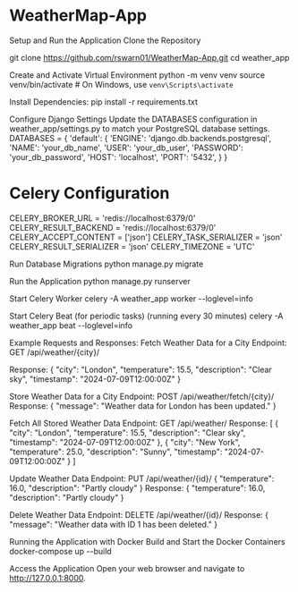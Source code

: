 # WeatherMap-App


Setup and Run the Application
Clone the Repository

git clone https://github.com/rswarn01/WeatherMap-App.git
cd weather_app

Create and Activate Virtual Environment
python -m venv venv
source venv/bin/activate  # On Windows, use `venv\Scripts\activate`


Install Dependencies:
pip install -r requirements.txt

Configure Django Settings
Update the DATABASES configuration in weather_app/settings.py to match your PostgreSQL database settings.
DATABASES = {
    'default': {
        'ENGINE': 'django.db.backends.postgresql',
            'NAME': 'your_db_name',
            'USER': 'your_db_user',
            'PASSWORD': 'your_db_password',
            'HOST': 'localhost',
            'PORT': '5432',
    }
}

# Celery Configuration
CELERY_BROKER_URL = 'redis://localhost:6379/0'
CELERY_RESULT_BACKEND = 'redis://localhost:6379/0'
CELERY_ACCEPT_CONTENT = ['json']
CELERY_TASK_SERIALIZER = 'json'
CELERY_RESULT_SERIALIZER = 'json'
CELERY_TIMEZONE = 'UTC'

Run Database Migrations
python manage.py migrate

Run the Application
python manage.py runserver


Start Celery Worker
celery -A weather_app worker --loglevel=info

Start Celery Beat (for periodic tasks) (running every 30 minutes)
celery -A weather_app beat --loglevel=info

Example Requests and Responses:
Fetch Weather Data for a City
Endpoint: GET /api/weather/{city}/

Response:
{
  "city": "London",
  "temperature": 15.5,
  "description": "Clear sky",
  "timestamp": "2024-07-09T12:00:00Z"
}

Store Weather Data for a City
Endpoint: POST /api/weather/fetch/{city}/
Response:
{
  "message": "Weather data for London has been updated."
}

Fetch All Stored Weather Data
Endpoint: GET /api/weather/
Response:
[
  {
    "city": "London",
    "temperature": 15.5,
    "description": "Clear sky",
    "timestamp": "2024-07-09T12:00:00Z"
  },
  {
    "city": "New York",
    "temperature": 25.0,
    "description": "Sunny",
    "timestamp": "2024-07-09T12:00:00Z"
  }
]

Update Weather Data
Endpoint: PUT /api/weather/{id}/
{
  "temperature": 16.0,
  "description": "Partly cloudy"
}
Response:
{
  "temperature": 16.0,
  "description": "Partly cloudy"
}

Delete Weather Data
Endpoint: DELETE /api/weather/{id}/
Response:
{
  "message": "Weather data with ID 1 has been deleted."
}


Running the Application with Docker
Build and Start the Docker Containers
docker-compose up --build

Access the Application
Open your web browser and navigate to http://127.0.0.1:8000.
